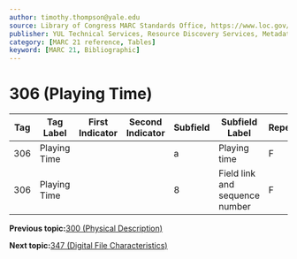 ```yaml
---
author: timothy.thompson@yale.edu
source: Library of Congress MARC Standards Office, https://www.loc.gov/marc/bibliographic/bd306.html
publisher: YUL Technical Services, Resource Discovery Services, Metadata Services Unit
category: [MARC 21 reference, Tables]
keyword: [MARC 21, Bibliographic]
---
```


# 306 \(Playing Time\)

|Tag|Tag Label|First Indicator|Second Indicator|Subfield|Subfield Label|Repeatable|
|---|---------|---------------|----------------|--------|--------------|----------|
|306|Playing Time| | |a|Playing time|F|
|306|Playing Time| | |8|Field link and sequence number|F|

**Previous topic:**[300 \(Physical Description\)](../tables/300_bib_table.md)

**Next topic:**[347 \(Digital File Characteristics\)](../tables/347_bib_table.md)

